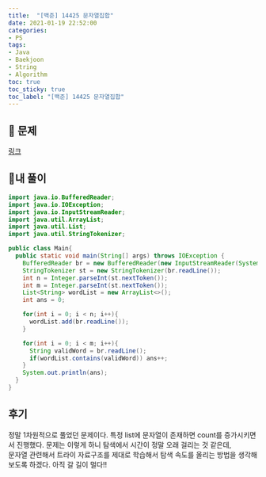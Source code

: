 ```yaml
---
title:  "[백준] 14425 문자열집합"
date: 2021-01-19 22:52:00
categories:
- PS
tags:
- Java
- Baekjoon
- String
- Algorithm
toc: true
toc_sticky: true
toc_label: "[백준] 14425 문자열집합"
---
```

## :notebook_with_decorative_cover: 문제
[링크](https://www.acmicpc.net/problem/14425)
<!--break-->

## 🔑내 풀이
```java
import java.io.BufferedReader;
import java.io.IOException;
import java.io.InputStreamReader;
import java.util.ArrayList;
import java.util.List;
import java.util.StringTokenizer;

public class Main{
  public static void main(String[] args) throws IOException {
    BufferedReader br = new BufferedReader(new InputStreamReader(System.in));
    StringTokenizer st = new StringTokenizer(br.readLine());
    int n = Integer.parseInt(st.nextToken());
    int m = Integer.parseInt(st.nextToken());
    List<String> wordList = new ArrayList<>();
    int ans = 0;

    for(int i = 0; i < n; i++){
      wordList.add(br.readLine());
    }

    for(int i = 0; i < m; i++){
      String validWord = br.readLine();
      if(wordList.contains(validWord)) ans++;
    }
    System.out.println(ans);
  }
}
```
## 후기
정말 1차원적으로 풀었던 문제이다. 특정 list에 문자열이 존재하면 count를 증가시키면서 진행했다. 문제는 이렇게 하니 탐색에서 시간이 정말 오래 걸리는 것 같은데,  
문자열 관련해서 트라이 자료구조를 제대로 학습해서 탐색 속도를 올리는 방법을 생각해보도록 하겠다. 아직 갈 길이 멀다!!